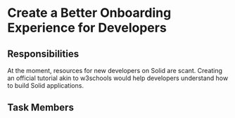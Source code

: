 # Create a Better Onboarding Experience for Developers

## Responsibilities

At the moment, resources for new developers on Solid are scant. Creating an official tutorial akin to w3schools would help developers understand how to build Solid applications.

## Task Members